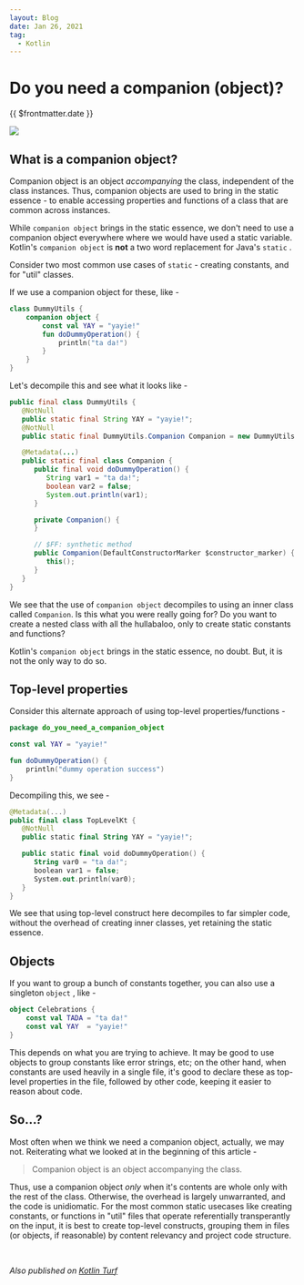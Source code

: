 ```yaml
---
layout: Blog
date: Jan 26, 2021
tag:
  - Kotlin
---
```

# Do you need a companion (object)?
<p class="metaData"> {{ $frontmatter.date }} </p>

<img src="https://images.unsplash.com/photo-1502888959209-5ac0c5319f94?ixlib=rb-1.2.1&q=85&fm=jpg&crop=entropy&cs=srgb&w=4800" class="blogImg"/>

## What is a companion object?

Companion object is an object *accompanying* the class, independent of the class instances. Thus, companion objects are used to bring in the static essence - to enable accessing properties and functions of a class that are common across instances.

While `companion object` brings in the static essence, we don't need to use a companion object everywhere where we would have used a static variable. Kotlin's `companion object` is **not** a two word replacement for Java's `static` .

Consider two most common use cases of `static` - creating constants, and for "util" classes. 

If we use a companion object for these, like - 

```kotlin
class DummyUtils {
    companion object {
        const val YAY = "yayie!"
        fun doDummyOperation() {
            println("ta da!")
        }
    }
}
```

Let's decompile this and see what it looks like - 

```java
public final class DummyUtils {
   @NotNull
   public static final String YAY = "yayie!";
   @NotNull
   public static final DummyUtils.Companion Companion = new DummyUtils.Companion((DefaultConstructorMarker)null);

   @Metadata(...)
   public static final class Companion {
      public final void doDummyOperation() {
         String var1 = "ta da!";
         boolean var2 = false;
         System.out.println(var1);
      }

      private Companion() {
      }

      // $FF: synthetic method
      public Companion(DefaultConstructorMarker $constructor_marker) {
         this();
      }
   }
}
```

We see that the use of `companion object` decompiles to using an inner class called `Companion`. Is this what you were really going for? Do you want to create a nested class with all the hullabaloo, only to create static constants and functions?

Kotlin's `companion object` brings in the static essence, no doubt. But, it is not the only way to do so.

## Top-level properties

Consider this alternate approach of using top-level properties/functions - 

```kotlin
package do_you_need_a_companion_object

const val YAY = "yayie!"

fun doDummyOperation() {
    println("dummy operation success")
}
```

Decompiling this, we see - 

```kotlin
@Metadata(...)
public final class TopLevelKt {
   @NotNull
   public static final String YAY = "yayie!";

   public static final void doDummyOperation() {
      String var0 = "ta da!";
      boolean var1 = false;
      System.out.println(var0);
   }
}
```

We see that using top-level construct here decompiles to far simpler code, without the overhead of creating inner classes, yet retaining the static essence.

## Objects

If you want to group a bunch of constants together, you can also use a singleton `object` , like - 

```kotlin
object Celebrations {
    const val TADA = "ta da!"
    const val YAY  = "yayie!"
}
```

This depends on what you are trying to achieve. It may be good to use objects to group constants like error strings, etc; on the other hand, when constants are used heavily in a single file, it's good to declare these as top-level properties in the file, followed by other code, keeping it easier to reason about code.

## So...?

Most often when we think we need a companion object, actually, we may not. Reiterating what we looked at in the beginning of this article - 

> Companion object is an object accompanying the class.

Thus, use a companion object *only* when it's contents are whole only with the rest of the class. Otherwise, the overhead is largely unwarranted, and the code is unidiomatic. For the most common static usecases like creating constants, or functions in "util" files that operate referentially transperantly on the input, it is best to create top-level constructs, grouping them in files (or objects, if reasonable) by content relevancy and project code structure.

<br/>

_Also published on [Kotlin Turf](https://medium.com/kotlin-turf)_